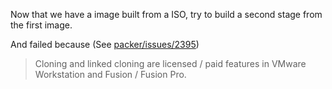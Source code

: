 Now that we have a image built from a ISO, try to build a second stage
from the first image.

And failed because (See [packer/issues/2395][])

> Cloning and linked cloning are licensed / paid features in VMware
> Workstation and Fusion / Fusion Pro.

[packer/issues/2395]: https://github.com/hashicorp/packer/issues/2395 "github.com"
